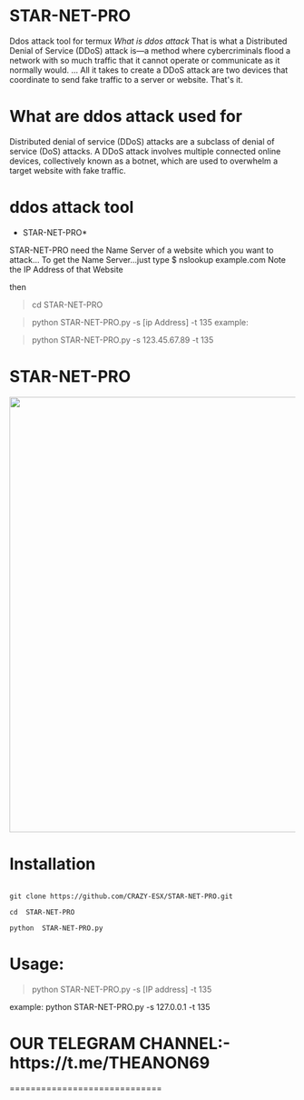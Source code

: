 #  STAR-NET-PRO
Ddos attack tool for termux
*What is ddos attack*
That is what a Distributed Denial of Service (DDoS) attack is—a method where cybercriminals flood a network with so much traffic that it cannot operate or communicate as it normally would. ... All it takes to create a DDoS attack are two devices that coordinate to send fake traffic to a server or website. That's it.

# What are ddos attack used for
Distributed denial of service (DDoS) attacks are a subclass of denial of service (DoS) attacks. A DDoS attack involves multiple connected online devices, collectively known as a botnet, which are used to overwhelm a target website with fake traffic.

# ddos attack tool
* STAR-NET-PRO*

 STAR-NET-PRO need the Name Server of a website which you want to attack...
To get the Name Server...just type
$ nslookup example.com
Note the IP Address of that Website

then
> cd  STAR-NET-PRO

> python  STAR-NET-PRO.py -s [ip Address] -t 135
example:

> python  STAR-NET-PRO.py -s 123.45.67.89 -t 135

#  STAR-NET-PRO
<img src="https://i.postimg.cc/YC0RfsXz/Picsart-24-02-19-03-40-15-314.jpg" width="720px" height="766px"/>

# Installation
```pkg update && pkg upgrade

git clone https://github.com/CRAZY-ESX/STAR-NET-PRO.git

cd  STAR-NET-PRO

python  STAR-NET-PRO.py
```
# Usage:
> python  STAR-NET-PRO.py -s [IP address] -t 135

example: python STAR-NET-PRO.py -s 127.0.0.1 -t 135

<h1><b>OUR TELEGRAM CHANNEL:- https://t.me/THEANON69</b></h1>

=============================
